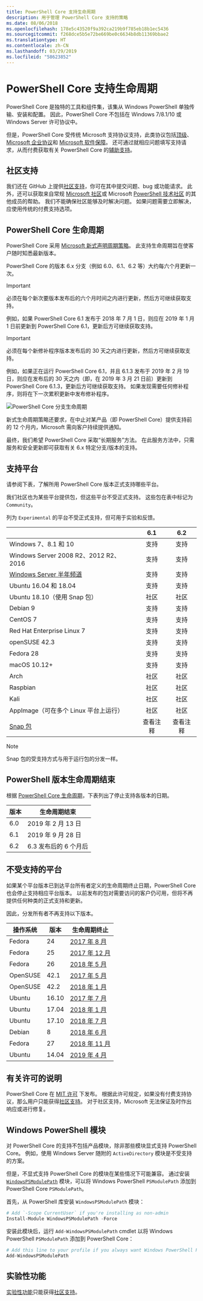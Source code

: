 ```yaml
---
title: PowerShell Core 支持生命周期
description: 用于管理 PowerShell Core 支持的策略
ms.date: 08/06/2018
ms.openlocfilehash: 178e5c43520f9a392ca219b9f785eb18b1ec5436
ms.sourcegitcommit: f268dce5b5e72be669be0c6634b8db11369bbae2
ms.translationtype: HT
ms.contentlocale: zh-CN
ms.lasthandoff: 03/29/2019
ms.locfileid: "58623852"
---
```

# <a name="powershell-core-support-lifecycle"></a>PowerShell Core 支持生命周期

PowerShell Core 是独特的工具和组件集，该集从 Windows PowerShell 单独传输、安装和配置。
因此，PowerShell Core 不包括在 Windows 7/8.1/10 或 Windows Server 许可协议中。

但是，PowerShell Core 受传统 Microsoft 支持协议支持，此类协议包括[顶级][]、[Microsoft 企业协议][enterprise-agreement]和 [Microsoft 软件保障][assurance]。
还可通过就相应问题填写支持请求，从而付费获取有关 PowerShell Core 的[辅助支持][]。

## <a name="community-support"></a>社区支持

我们还在 GitHub 上提供[社区支持][]，你可在其中提交问题、bug 或功能请求。
此外，还可以获取来自常规 [Microsoft 社区][]或 Microsoft [PowerShell 技术社区][] 的其他成员的帮助。
我们不能确保社区能够及时解决问题。
如果问题需要立即解决，应使用传统的付费支持选项。

## <a name="lifecycle-of-powershell-core"></a>PowerShell Core 生命周期

PowerShell Core 采用 [Microsoft 新式声明周期策略][modern]。
此支持生命周期旨在使客户随时知悉最新版本。

PowerShell Core 的版本 6.x 分支（例如 6.0、6.1、6.2 等）大约每六个月更新一次。

> [!IMPORTANT]
> 必须在每个新次要版本发布后的六个月时间之内进行更新，然后方可继续获取支持。

例如，如果 PowerShell Core 6.1 发布于 2018 年 7 月 1 日，则应在 2019 年 1 月 1 日前更新到 PowerShell Core 6.1，更新后方可继续获取支持。

> [!IMPORTANT]
> 必须在每个新修补程序版本发布后的 30 天之内进行更新，然后方可继续获取支持。

例如，如果正在运行 PowerShell Core 6.1，并且 6.1.3 发布于 2019 年 2 月 19 日，则应在发布后的 30 天之内（即，在 2019 年 3 月 21 日前）更新到 PowerShell Core 6.1.3，更新后方可继续获取支持。
如果发现需要任何修补程序，则将在下一次累积更新中发布修补程序。

![PowerShell Core 分支生命周期][lifecycle-chart]

新式生命周期策略还要求，在中止对某产品（即 PowerShell Core）提供支持前的 12 个月内，Microsoft 需向客户持续提供通知。

最终，我们希望 PowerShell Core 采取“长期服务”方法。
在此服务方法中，只需服务和安全更新即可获取有关 6.x 特定分支/版本的支持。

## <a name="supported-platforms"></a>支持平台

请参阅下表，了解所用 PowerShell Core 版本正式支持哪些平台。

我们社区也为某些平台提供包，但这些平台不受正式支持。
这些包在表中标记为 `Community`。

列为 `Experimental` 的平台不受正式支持，但可用于实验和反馈。

|                                                   | 6.1         | 6.2         |
|---------------------------------------------------|:-----------:|:-----------:|
| Windows 7、8.1 和 10                            | 支持   | 支持   |
| Windows Server 2008 R2、2012 R2、2016             | 支持   | 支持   |
| [Windows Server 半年频道][semi-annual] | 支持   | 支持   |
| Ubuntu 16.04 和 18.04                            | 支持   | 支持   |
| Ubuntu 18.10（使用 Snap 包）                   | 社区   | 社区   |
| Debian 9                                          | 支持   | 支持   |
| CentOS 7                                          | 支持   | 支持   |
| Red Hat Enterprise Linux 7                        | 支持   | 支持   |
| openSUSE 42.3                                     | 支持   | 支持   |
| Fedora 28                                         | 支持   | 支持   |
| macOS 10.12+                                      | 支持   | 支持   |
| Arch                                              | 社区   | 社区   |
| Raspbian                                          | 社区   | 社区   |
| Kali                                              | 社区   | 社区   |
| AppImage（可在多个 Linux 平台上运行）     | 社区   | 社区   |
| [Snap 包](https://snapcraft.io/powershell)   | 查看注释    | 查看注释    |

> [!NOTE]
> Snap 包的受支持方式与用于运行包的分发一样。

## <a name="powershell-release-end-of-life"></a>PowerShell 版本生命周期结束

根据 [PowerShell Core 生命周期](#lifecycle-of-powershell-core)，下表列出了停止支持各版本的日期。

| 版本 | 生命周期结束                   |
|---------|-------------------------------|
| 6.0     | 2019 年 2 月 13 日             |
| 6.1     | 2019 年 9 月 28 日            |
| 6.2     | 6.3 发布后的 6 个月后   |

## <a name="platforms-which-are-out-of-support"></a>不受支持的平台

如果某个平台版本已到达平台所有者定义的生命周期终止日期，PowerShell Core 也会停止支持相应平台版本。
以前发布的包对需要访问的客户仍可用，但将不再提供任何种类的正式支持和更新。

因此，分发所有者不再支持以下版本。

| 操作系统       | 版本 | 生命周期终止                                                                                 |
|----------|---------|---------------------------------------------------------------------------------------------|
| Fedora   | 24      | [2017 年 8 月](https://fedoramagazine.org/fedora-24-eol/)                                    |
| Fedora   | 25      | [2017 年 12 月](https://fedoramagazine.org/fedora-25-end-life/)                             |
| Fedora   | 26      | [2018 年 5 月](https://fedoramagazine.org/fedora-26-end-life/)                                  |
| OpenSUSE | 42.1    | [2017 年 5 月](https://lists.opensuse.org/opensuse-security-announce/2017-05/msg00053.html)     |
| OpenSUSE | 42.2    | [2018 年 1 月](https://lists.opensuse.org/opensuse-security-announce/2017-11/msg00066.html) |
| Ubuntu   | 16.10   | [2017 年 7 月](https://lists.ubuntu.com/archives/ubuntu-announce/2017-July/000223.html)        |
| Ubuntu   | 17.04   | [2018 年 1 月](https://lists.ubuntu.com/archives/ubuntu-announce/2018-January.txt)          |
| Ubuntu   | 17.10   | [2018 年 7 月](https://lists.ubuntu.com/archives/ubuntu-announce/2018-July/000232.html)        |
| Debian   | 8       | [2018 年 6 月](https://lists.debian.org/debian-security-announce/2018/msg00132.html)           |
| Fedora   | 27      | [2018 年 11 月](https://fedoramagazine.org/fedora-27-end-of-life/)                          |
| Ubuntu   | 14.04   | [2019 年 4 月](https://wiki.ubuntu.com/Releases)                                              |

## <a name="notes-on-licensing"></a>有关许可的说明

PowerShell Core 在 [MIT 许可][] 下发布。
根据此许可规定，如果没有付费支持协议，那么用户只能获得[社区支持][]。
对于社区支持，Microsoft 无法保证及时作出响应或进行修复。

## <a name="windows-powershell-module"></a>Windows PowerShell 模块

对 PowerShell Core 的支持不包括产品模块，除非那些模块显式支持 PowerShell Core。
例如，使用 Windows Server 随附的 `ActiveDirectory` 模块是不受支持的方案。

但是，不显式支持 PowerShell Core 的模块在某些情况下可能兼容。
通过安装 [`WindowsPSModulePath`][] 模块，可以将 Windows PowerShell `PSModulePath` 添加到 PowerShell Core `PSModulePath`。

首先，从 PowerShell 库安装 `WindowsPSModulePath` 模块：

```powershell
# Add `-Scope CurrentUser` if you're installing as non-admin
Install-Module WindowsPSModulePath -Force
```

安装此模块后，运行 `Add-WindowsPSModulePath` cmdlet 以将 Windows PowerShell `PSModulePath` 添加到 PowerShell Core：

```powershell
# Add this line to your profile if you always want Windows PowerShell PSModulePath
Add-WindowsPSModulePath
```

## <a name="experimental-features"></a>实验性功能

[实验性功能][]只能获得[社区支持](#community-support)。

[顶级]: https://www.microsoft.com/en-us/microsoftservices/support.aspx
[enterprise-agreement]: https://www.microsoft.com/en-us/licensing/licensing-programs/enterprise.aspx
[assurance]: https://www.microsoft.com/en-us/licensing/licensing-programs/software-assurance-default.aspx
[社区支持]: https://github.com/powershell/powershell/issues
[Microsoft 社区]: https://answers.microsoft.com/
[PowerShell 技术社区]: https://techcommunity.microsoft.com/t5/PowerShell/ct-p/WindowsPowerShell
[辅助支持]: https://support.microsoft.com/assistedsupportproducts
[modern]: https://support.microsoft.com/help/30881/modern-lifecycle-policy
[lifecycle-chart]: ./images/modern-lifecycle.png
[semi-annual]: https://docs.microsoft.com/windows-server/get-started/semi-annual-channel-overview
[MIT 许可]: https://github.com/PowerShell/PowerShell/blob/master/LICENSE.txt
[`WindowsPSModulePath`]: https://www.powershellgallery.com/packages/WindowsPSModulePath/
[实验性功能]: /powershell/module/microsoft.powershell.core/about/about_powershell_config?view=powershell-6#experimentalfeatures
